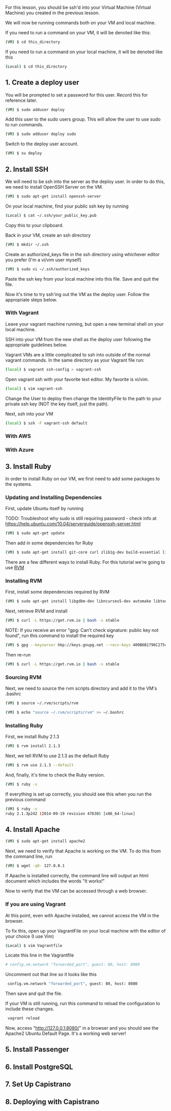 For this lesson, you should be ssh'd into your Virtual Machine (Virtual Machine) you created in the previous lesson.

We will now be running commands both on your VM and local machine.

If you need to run a command on your VM, it will be denoted like this:

```bash
(VM) $ cd this_directory
```

If you need to run a command on your local machine, it will be denoted like this

```bash
(Local) $ cd this_directory
```
## 1. Create a deploy user

You will be prompted to set a password for this user.  Record this for reference later.

```bash
(VM) $ sudo adduser deploy
```

Add this user to the sudo users group.  This will allow the user to use sudo to run commands.

```bash
(VM) $ sudo adduser deploy sudo
```

Switch to the deploy user account.

```bash
(VM) $ su deploy
```
## 2. Install SSH

We will need to be ssh into the server as the deploy user.  In order to do this, we need to install OpenSSH Server on the VM.

```bash
(VM) $ sudo apt-get install openssh-server
```

On your local machine, find your public ssh key by running

```bash
(Local) $ cat ~/.ssh/your_public_key.pub
```

Copy this to your clipboard.

Back in your VM, create an ssh directory

```bash
(VM) $ mkdir ~/.ssh
```

Create an authorized_keys file in the ssh directory using whichever editor you prefer (I'm a vi/vim user myself)

```bash
(VM) $ sudo vi ~/.ssh/authorized_keys
```

Paste the ssh key from your local machine into this file.  Save and quit the file.

Now it's time to try ssh'ing out the VM as the deploy user.  Follow the appropriate steps below.

### With Vagrant

Leave your vagrant machine running, but open a new terminal shell on your local machine.

SSH into your VM from the new shell as the deploy user following the appropriate guidelines below.

Vagrant VMs are a little complicated to ssh into outside of the normal vagrant commands.  In the same directory as your Vagrant file run:

```bash
(local) $ vagrant ssh-config > vagrant-ssh
```

Open vagrant ssh with your favorite text editor.  My favorite is vi/vim.

```bash
(local) $ vim vagrant-ssh
```

Change the User to deploy then change the IdentityFile to the path to your private ssh key (NOT the key itself, just the path).

Next, ssh into your VM
```bash
(local) $ ssh -F vagrant-ssh default
```

### With AWS

### With Azure

## 3. Install Ruby

In order to install Ruby on our VM, we first need to add some packages to the systems.

### Updating and Installing Dependencies

First, update Ubuntu itself by running
 
TODO: Troubleshoot why sudo is still requiring password - check info at https://help.ubuntu.com/10.04/serverguide/openssh-server.html
```bash
(VM) $ sudo apt-get update
```

Then add in some dependencies for Ruby

```bash
(VM) $ sudo apt-get install git-core curl zlib1g-dev build-essential libssl-dev libreadline-dev libyaml-dev libsqlite3-dev sqlite3 libxml2-dev libxslt1-dev libcurl4-openssl-dev python-software-properties
```

There are a few different ways to install Ruby.  For this tutorial we're going to use [RVM](https://rvm.io/)

### Installing RVM

First, install some dependencies required by RVM
```bash
(VM) $ sudo apt-get install libgdbm-dev libncurses5-dev automake libtool bison libffi-dev
```

Next, retrieve RVM and install

```bash
(VM) $ curl -L https://get.rvm.io | bash -s stable
```

NOTE: If you receive an error "gpg: Can't check signature: public key not found", run this command to install the required key
```bash
(VM) $ gpg --keyserver hkp://keys.gnupg.net --recv-keys 409B6B1796C275462A1703113804BB82D39DC0E3
```

Then re-run 

```bash
(VM) $ curl -L https://get.rvm.io | bash -s stable
```

### Sourcing RVM
Next, we need to source the rvm scripts directory and add it to the VM's .bashrc

```bash
(VM) $ source ~/.rvm/scripts/rvm
```

```bash
(VM) $ echo "source ~/.rvm/scripts/rvm" >> ~/.bashrc
```

### Installing Ruby

First, we install Ruby 2.1.3
```bash
(VM) $ rvm install 2.1.3
```

Next, we tell RVM to use 2.1.3 as the default Ruby
```bash
(VM) $ rvm use 2.1.3 --default
```

And, finally, it's time to check the Ruby version.
```bash
(VM) $ ruby -v
```

If everything is set up correctly, you should see this when you run the previous command
```bash
(VM) $ ruby -v
ruby 2.1.3p242 (2014-09-19 revision 47630) [x86_64-linux]
```

## 4. Install Apache
```bash
(VM) $ sudo apt-get install apache2
```
Next, we need to verify that Apache is working on the VM.  To do this from the command line, run 

```bash
(VM) $ wget -qO- 127.0.0.1
```

If Apache is installed correctly, the command line will output an html document which includes the words "It works!"

Now to verify that the VM can be accessed through a web browser.

### If you are using Vagrant

At this point, even with Apache installed, we cannot access the VM in the browser.

To fix this, open up your VagrantFile on your local machine with the editor of your choice (I use Vim)

```bash
(Local) $ vim Vagrantfile
```

Locate this line in the Vagrantfile
```bash
# config.vm.network "forwarded_port", guest: 80, host: 8080
```

Uncomment out that line so it looks like this 
```bash
 config.vm.network "forwarded_port", guest: 80, host: 8080
```

Then save and quit the file.

If your VM is still running, run this command to reload the configuration to include these changes.
```bash
 vagrant reload
```

Now, access "http://127.0.0.1:8080/" in a browser and you should see the Apache2 Ubuntu Default Page.  It's a working web server!

## 5. Install Passenger

## 6. Install PostgreSQL

## 7. Set Up Capistrano

## 8. Deploying with Capistrano

